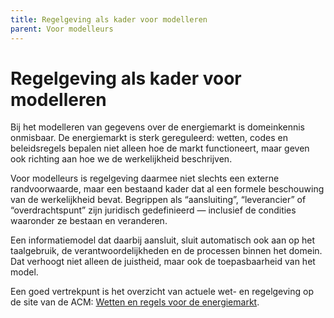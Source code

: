 ```yaml
---
title: Regelgeving als kader voor modelleren
parent: Voor modelleurs
---
```


# Regelgeving als kader voor modelleren

Bij het modelleren van gegevens over de energiemarkt is domeinkennis onmisbaar. De energiemarkt is sterk gereguleerd: wetten, codes en beleidsregels bepalen niet alleen hoe de markt functioneert, maar geven ook richting aan hoe we de werkelijkheid beschrijven.

Voor modelleurs is regelgeving daarmee niet slechts een externe randvoorwaarde, maar een bestaand kader dat al een formele beschouwing van de werkelijkheid bevat. Begrippen als “aansluiting”, “leverancier” of “overdrachtspunt” zijn juridisch gedefinieerd — inclusief de condities waaronder ze bestaan en veranderen.

Een informatiemodel dat daarbij aansluit, sluit automatisch ook aan op het taalgebruik, de verantwoordelijkheden en de processen binnen het domein. Dat verhoogt niet alleen de juistheid, maar ook de toepasbaarheid van het model.

Een goed vertrekpunt is het overzicht van actuele wet- en regelgeving op de site van de ACM: [Wetten en regels voor de energiemarkt](https://www.acm.nl/nl/energie/wetten-en-regels-voor-de-energiemarkt).
